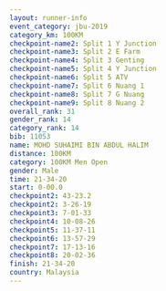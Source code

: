 ```yaml
---
layout: runner-info 
event_category: jbu-2019 
category_km: 100KM 
checkpoint-name2: Split 1 Y Junction  
checkpoint-name3: Split 2 E Farm  
checkpoint-name4: Split 3 Genting  
checkpoint-name5: Split 4 Y Junction 
checkpoint-name6: Split 5 ATV 
checkpoint-name7: Split 6 Nuang 1 
checkpoint-name8: Split 7 G Nuang 
checkpoint-name9: Split 8 Nuang 2 
overall_rank: 31
gender_rank: 14
category_rank: 14
bib: 11053
name: MOHD SUHAIMI BIN ABDUL HALIM
distance: 100KM
category: 100KM Men Open
gender: Male
time: 21-34-20
start: 0-00.0
checkpoint2: 43-23.2
checkpoint2: 3-26-19
checkpoint3: 7-01-33
checkpoint4: 10-08-26
checkpoint5: 11-37-11
checkpoint6: 13-57-29
checkpoint7: 17-13-16
checkpoint8: 20-02-36
finish: 21-34-20
country: Malaysia
---
```

